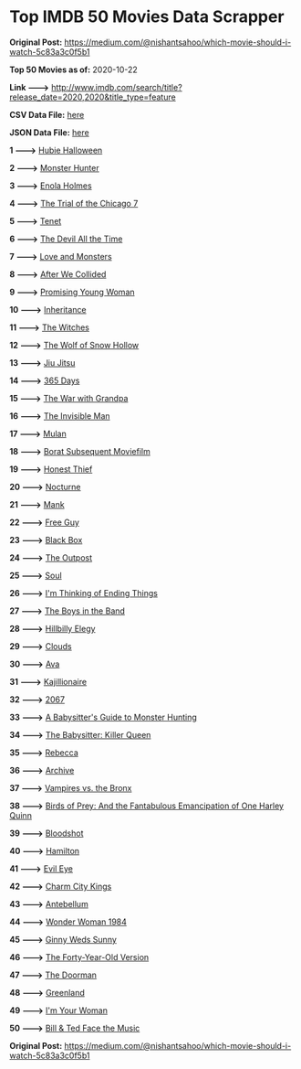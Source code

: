 # Top IMDB 50 Movies Data Scrapper

**Original Post:** https://medium.com/@nishantsahoo/which-movie-should-i-watch-5c83a3c0f5b1

**Top 50 Movies as of:** 2020-10-22

**Link --->** http://www.imdb.com/search/title?release_date=2020,2020&title_type=feature

**CSV Data File:** [here](/Data/data.csv)

**JSON Data File:** [here](/Data/data.json)

**1 --->** [Hubie Halloween](https://www.imdb.com/title/tt10682266/?ref_=adv_li_tt)

**2 --->** [Monster Hunter](https://www.imdb.com/title/tt6475714/?ref_=adv_li_tt)

**3 --->** [Enola Holmes](https://www.imdb.com/title/tt7846844/?ref_=adv_li_tt)

**4 --->** [The Trial of the Chicago 7](https://www.imdb.com/title/tt1070874/?ref_=adv_li_tt)

**5 --->** [Tenet](https://www.imdb.com/title/tt6723592/?ref_=adv_li_tt)

**6 --->** [The Devil All the Time](https://www.imdb.com/title/tt7395114/?ref_=adv_li_tt)

**7 --->** [Love and Monsters](https://www.imdb.com/title/tt2222042/?ref_=adv_li_tt)

**8 --->** [After We Collided](https://www.imdb.com/title/tt10362466/?ref_=adv_li_tt)

**9 --->** [Promising Young Woman](https://www.imdb.com/title/tt9620292/?ref_=adv_li_tt)

**10 --->** [Inheritance](https://www.imdb.com/title/tt7923220/?ref_=adv_li_tt)

**11 --->** [The Witches](https://www.imdb.com/title/tt0805647/?ref_=adv_li_tt)

**12 --->** [The Wolf of Snow Hollow](https://www.imdb.com/title/tt11140488/?ref_=adv_li_tt)

**13 --->** [Jiu Jitsu](https://www.imdb.com/title/tt9624766/?ref_=adv_li_tt)

**14 --->** [365 Days](https://www.imdb.com/title/tt10886166/?ref_=adv_li_tt)

**15 --->** [The War with Grandpa](https://www.imdb.com/title/tt4532038/?ref_=adv_li_tt)

**16 --->** [The Invisible Man](https://www.imdb.com/title/tt1051906/?ref_=adv_li_tt)

**17 --->** [Mulan](https://www.imdb.com/title/tt4566758/?ref_=adv_li_tt)

**18 --->** [Borat Subsequent Moviefilm](https://www.imdb.com/title/tt13143964/?ref_=adv_li_tt)

**19 --->** [Honest Thief](https://www.imdb.com/title/tt1838556/?ref_=adv_li_tt)

**20 --->** [Nocturne](https://www.imdb.com/title/tt11044858/?ref_=adv_li_tt)

**21 --->** [Mank](https://www.imdb.com/title/tt10618286/?ref_=adv_li_tt)

**22 --->** [Free Guy](https://www.imdb.com/title/tt6264654/?ref_=adv_li_tt)

**23 --->** [Black Box](https://www.imdb.com/title/tt12298506/?ref_=adv_li_tt)

**24 --->** [The Outpost](https://www.imdb.com/title/tt3833480/?ref_=adv_li_tt)

**25 --->** [Soul](https://www.imdb.com/title/tt2948372/?ref_=adv_li_tt)

**26 --->** [I'm Thinking of Ending Things](https://www.imdb.com/title/tt7939766/?ref_=adv_li_tt)

**27 --->** [The Boys in the Band](https://www.imdb.com/title/tt10199914/?ref_=adv_li_tt)

**28 --->** [Hillbilly Elegy](https://www.imdb.com/title/tt6772802/?ref_=adv_li_tt)

**29 --->** [Clouds](https://www.imdb.com/title/tt6473066/?ref_=adv_li_tt)

**30 --->** [Ava](https://www.imdb.com/title/tt8784956/?ref_=adv_li_tt)

**31 --->** [Kajillionaire](https://www.imdb.com/title/tt8143990/?ref_=adv_li_tt)

**32 --->** [2067](https://www.imdb.com/title/tt1918734/?ref_=adv_li_tt)

**33 --->** [A Babysitter's Guide to Monster Hunting](https://www.imdb.com/title/tt4844150/?ref_=adv_li_tt)

**34 --->** [The Babysitter: Killer Queen](https://www.imdb.com/title/tt11024272/?ref_=adv_li_tt)

**35 --->** [Rebecca](https://www.imdb.com/title/tt2235695/?ref_=adv_li_tt)

**36 --->** [Archive](https://www.imdb.com/title/tt6882604/?ref_=adv_li_tt)

**37 --->** [Vampires vs. the Bronx](https://www.imdb.com/title/tt8976576/?ref_=adv_li_tt)

**38 --->** [Birds of Prey: And the Fantabulous Emancipation of One Harley Quinn](https://www.imdb.com/title/tt7713068/?ref_=adv_li_tt)

**39 --->** [Bloodshot](https://www.imdb.com/title/tt1634106/?ref_=adv_li_tt)

**40 --->** [Hamilton](https://www.imdb.com/title/tt8503618/?ref_=adv_li_tt)

**41 --->** [Evil Eye](https://www.imdb.com/title/tt12882620/?ref_=adv_li_tt)

**42 --->** [Charm City Kings](https://www.imdb.com/title/tt9048840/?ref_=adv_li_tt)

**43 --->** [Antebellum](https://www.imdb.com/title/tt10065694/?ref_=adv_li_tt)

**44 --->** [Wonder Woman 1984](https://www.imdb.com/title/tt7126948/?ref_=adv_li_tt)

**45 --->** [Ginny Weds Sunny](https://www.imdb.com/title/tt10543680/?ref_=adv_li_tt)

**46 --->** [The Forty-Year-Old Version](https://www.imdb.com/title/tt10642834/?ref_=adv_li_tt)

**47 --->** [The Doorman](https://www.imdb.com/title/tt6222118/?ref_=adv_li_tt)

**48 --->** [Greenland](https://www.imdb.com/title/tt7737786/?ref_=adv_li_tt)

**49 --->** [I'm Your Woman](https://www.imdb.com/title/tt10243992/?ref_=adv_li_tt)

**50 --->** [Bill & Ted Face the Music](https://www.imdb.com/title/tt1086064/?ref_=adv_li_tt)

**Original Post:** https://medium.com/@nishantsahoo/which-movie-should-i-watch-5c83a3c0f5b1
